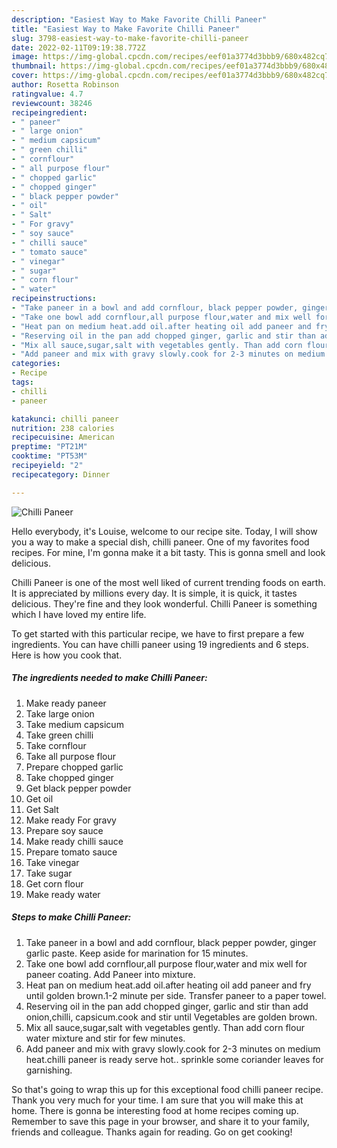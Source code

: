 ```yaml
---
description: "Easiest Way to Make Favorite Chilli Paneer"
title: "Easiest Way to Make Favorite Chilli Paneer"
slug: 3798-easiest-way-to-make-favorite-chilli-paneer
date: 2022-02-11T09:19:38.772Z
image: https://img-global.cpcdn.com/recipes/eef01a3774d3bbb9/680x482cq70/chilli-paneer-recipe-main-photo.jpg
thumbnail: https://img-global.cpcdn.com/recipes/eef01a3774d3bbb9/680x482cq70/chilli-paneer-recipe-main-photo.jpg
cover: https://img-global.cpcdn.com/recipes/eef01a3774d3bbb9/680x482cq70/chilli-paneer-recipe-main-photo.jpg
author: Rosetta Robinson
ratingvalue: 4.7
reviewcount: 38246
recipeingredient:
- " paneer"
- " large onion"
- " medium capsicum"
- " green chilli"
- " cornflour"
- " all purpose flour"
- " chopped garlic"
- " chopped ginger"
- " black pepper powder"
- " oil"
- " Salt"
- " For gravy"
- " soy sauce"
- " chilli sauce"
- " tomato sauce"
- " vinegar"
- " sugar"
- " corn flour"
- " water"
recipeinstructions:
- "Take paneer in a bowl and add cornflour, black pepper powder, ginger garlic paste. Keep aside for marination for 15 minutes."
- "Take one bowl add cornflour,all purpose flour,water and mix well for paneer coating. Add Paneer into mixture."
- "Heat pan on medium heat.add oil.after heating oil add paneer and fry until golden brown.1-2 minute per side. Transfer paneer to a paper towel."
- "Reserving oil in the pan add chopped ginger, garlic and stir than add onion,chilli, capsicum.cook and stir until Vegetables are golden brown."
- "Mix all sauce,sugar,salt with vegetables gently. Than add corn flour water mixture and stir for few minutes."
- "Add paneer and mix with gravy slowly.cook for 2-3 minutes on medium heat.chilli paneer is ready serve hot.. sprinkle some coriander leaves for garnishing."
categories:
- Recipe
tags:
- chilli
- paneer

katakunci: chilli paneer 
nutrition: 238 calories
recipecuisine: American
preptime: "PT21M"
cooktime: "PT53M"
recipeyield: "2"
recipecategory: Dinner

---
```



![Chilli Paneer](https://img-global.cpcdn.com/recipes/eef01a3774d3bbb9/680x482cq70/chilli-paneer-recipe-main-photo.jpg)

Hello everybody, it's Louise, welcome to our recipe site. Today, I will show you a way to make a special dish, chilli paneer. One of my favorites food recipes. For mine, I'm gonna make it a bit tasty. This is gonna smell and look delicious.



Chilli Paneer is one of the most well liked of current trending foods on earth. It is appreciated by millions every day. It is simple, it is quick, it tastes delicious. They're fine and they look wonderful. Chilli Paneer is something which I have loved my entire life.


To get started with this particular recipe, we have to first prepare a few ingredients. You can have chilli paneer using 19 ingredients and 6 steps. Here is how you cook that.

<!--inarticleads1-->

##### The ingredients needed to make Chilli Paneer:

1. Make ready  paneer
1. Take  large onion
1. Take  medium capsicum
1. Take  green chilli
1. Take  cornflour
1. Take  all purpose flour
1. Prepare  chopped garlic
1. Take  chopped ginger
1. Get  black pepper powder
1. Get  oil
1. Get  Salt
1. Make ready  For gravy
1. Prepare  soy sauce
1. Make ready  chilli sauce
1. Prepare  tomato sauce
1. Take  vinegar
1. Take  sugar
1. Get  corn flour
1. Make ready  water




<!--inarticleads2-->

##### Steps to make Chilli Paneer:

1. Take paneer in a bowl and add cornflour, black pepper powder, ginger garlic paste. Keep aside for marination for 15 minutes.
1. Take one bowl add cornflour,all purpose flour,water and mix well for paneer coating. Add Paneer into mixture.
1. Heat pan on medium heat.add oil.after heating oil add paneer and fry until golden brown.1-2 minute per side. Transfer paneer to a paper towel.
1. Reserving oil in the pan add chopped ginger, garlic and stir than add onion,chilli, capsicum.cook and stir until Vegetables are golden brown.
1. Mix all sauce,sugar,salt with vegetables gently. Than add corn flour water mixture and stir for few minutes.
1. Add paneer and mix with gravy slowly.cook for 2-3 minutes on medium heat.chilli paneer is ready serve hot.. sprinkle some coriander leaves for garnishing.




So that's going to wrap this up for this exceptional food chilli paneer recipe. Thank you very much for your time. I am sure that you will make this at home. There is gonna be interesting food at home recipes coming up. Remember to save this page in your browser, and share it to your family, friends and colleague. Thanks again for reading. Go on get cooking!
